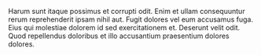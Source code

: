 Harum sunt itaque possimus et corrupti odit. Enim et ullam consequuntur rerum reprehenderit ipsam nihil aut. Fugit dolores vel eum accusamus fuga. Eius qui molestiae dolorem id sed exercitationem et. Deserunt velit odit. Quod repellendus doloribus et illo accusantium praesentium dolores dolores.